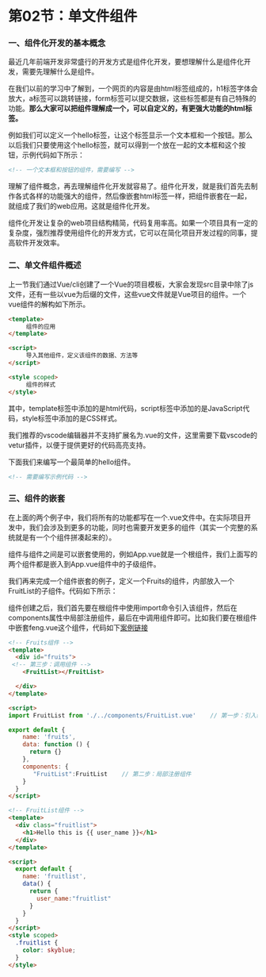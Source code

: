 # 第02节：单文件组件

### 一、组件化开发的基本概念

最近几年前端开发非常盛行的开发方式是组件化开发，要想理解什么是组件化开发，需要先理解什么是组件。

在我们以前的学习中了解到，一个网页的内容是由html标签组成的，h1标签字体会放大，a标签可以跳转链接，form标签可以提交数据，这些标签都是有自己特殊的功能。**那么大家可以把组件理解成一个，可以自定义的，有更强大功能的html标签。**

例如我们可以定义一个hello标签，让这个标签显示一个文本框和一个按钮。那么以后我们只要使用这个hello标签，就可以得到一个放在一起的文本框和这个按钮，示例代码如下所示：

``` html
<!-- 一个文本框和按钮的组件，需要编写 -->
```

理解了组件概念，再去理解组件化开发就容易了。组件化开发，就是我们首先去制作各式各样的功能强大的组件，然后像嵌套html标签一样，把组件嵌套在一起，就组成了我们的web应用。这就是组件化开发。

组件化开发让复杂的web项目结构精简，代码复用率高。如果一个项目具有一定的复杂度，强烈推荐使用组件化的开发方式，它可以在简化项目开发过程的同事，提高软件开发效率。

### 二、单文件组件概述

上一节我们通过Vue/cli创建了一个Vue的项目模板，大家会发现src目录中除了js文件，还有一些以vue为后缀的文件，这些vue文件就是Vue项目的组件。一个vue组件的解构如下所示。

``` html
<template>
     组件的应用
</template>

<script>
     导入其他组件，定义该组件的数据、方法等
</script>

<style scoped>
     组件的样式 
</style>
```

其中，template标签中添加的是html代码，script标签中添加的是JavaScript代码，style标签中添加的是CSS样式。

我们推荐的vscode编辑器并不支持扩展名为.vue的文件，这里需要下载vscode的vetur插件，以便于提供更好的代码高亮支持。

下面我们来编写一个最简单的hello组件。

``` html
<!-- 需要编写示例代码 -->
```


### 三、组件的嵌套

在上面的两个例子中，我们将所有的功能都写在一个.vue文件中。在实际项目开发中，我们会涉及到更多的功能，同时也需要开发更多的组件（其实一个完整的系统就是有一个个组件拼凑起来的）。

组件与组件之间是可以嵌套使用的，例如App.vue就是一个根组件，我们上面写的两个组件都是嵌入到App.vue组件中的子级组件。

我们再来完成一个组件嵌套的例子，定义一个Fruits的组件，内部放入一个FruitList的子组件。代码如下所示：

组件创建之后，我们首先要在根组件中使用import命令引入该组件，然后在components属性中局部注册组件，最后在<template></template>中调用组件即可。比如我们要在根组件中嵌套feng.vue这个组件，代码如下[案例链接](https://github.com/xiaozhoulee/xiaozhou-examples/tree/master/07-基于Vue的web项目开发/第02节%EF%BC%9A单文件组件/组件嵌套)

``` html
<!-- Fruits组件 -->
<template>
  <div id="fruits">
 <!-- 第三步：调用组件 -->
    <FruitList></FruitList>

  </div>
</template>

<script>
import FruitList from './../components/FruitList.vue'    // 第一步：引入组件

export default {
    name: 'fruits', 
    data: function () {
      return {}
    },
    components: {
       "FruitList":FruitList    // 第二步：局部注册组件
    }
  }
</script>

```

``` html
<!-- FruitList组件 -->
<template>
  <div class="fruitlist">
    <h1>Hello this is {{ user_name }}</h1>
  </div>
</template>

<script>
  export default {
    name: 'fruitlist',
    data() {
      return {
        user_name:"fruitlist"
      }
    }
  }
</script>
<style scoped>
  .fruitlist {
    color: skyblue;
  }
</style>
```